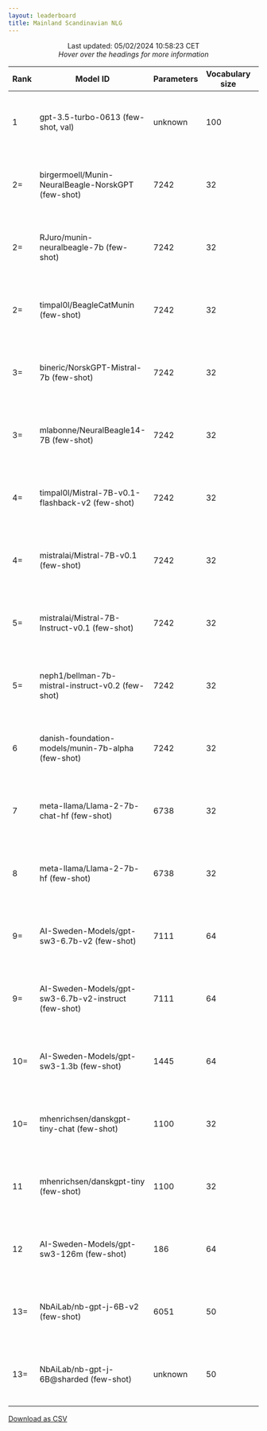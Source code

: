 ```yaml
---
layout: leaderboard
title: Mainland Scandinavian NLG
---
```


<center>Last updated: 05/02/2024 10:58:23 CET</center>
<center><i>Hover over the headings for more information</i></center>

<div class="table-wrapper centered">
<table id="mainland-scandinavian-nlg" class="sortable fixed centered small-font">
 <thead>
  <tr>
   <th><span data-toggle="tooltip" data-placement="bottom" data-container="body" title="ScandEval statistically significant model rank">Rank</span></th>
   <th><span data-toggle="tooltip" data-placement="bottom" data-container="body" title="Hugging Face Hub Model ID">Model ID</span></th>
   <th><span data-toggle="tooltip" data-placement="bottom" data-container="body" title="Number of parameters in the model, in millions">Parameters</span></th>
   <th><span data-toggle="tooltip" data-placement="bottom" data-container="body" title="Number of unique tokens that the model has been trained on, in thousands">Vocabulary size</span></th>
   <th><span data-toggle="tooltip" data-placement="bottom" data-container="body" title="The maximum amount of tokens the model can process">Context</span></th>
   <th><span data-toggle="tooltip" data-placement="bottom" data-container="body" title="Number of tokens processed per second / Number of tokens processed in small documents per second">Speed</span></th>

   <th id="score-col"><span data-toggle="tooltip" data-placement="bottom" data-container="body" title="ScandEval score">Score</span></th>
    
   <th><span data-toggle="tooltip" data-placement="bottom" data-container="body" title="Total Danish score">DA</span></th>
   <th><span data-toggle="tooltip" data-placement="bottom" data-container="body" title="Total Norwegian score">NO</span></th>
   <th><span data-toggle="tooltip" data-placement="bottom" data-container="body" title="Total Swedish score">SV</span></th>

   <th><span data-toggle="tooltip" data-placement="bottom" data-container="body" title="Danish named entity recognition - Micro-average F1-score without MISC tags / Micro-average F1-score with MISC tags">DANSK</span></th>
   <th><span data-toggle="tooltip" data-placement="bottom" data-container="body" title="Danish sentiment classification - Matthews Correlation Coefficient / Macro-average F1-score">Angry Tweets</span></th>
   <th><span data-toggle="tooltip" data-placement="bottom" data-container="body" title="Danish linguistic acceptability - Matthews Correlation Coefficient / Macro-average F1-score">ScaLA-da</span></th>
   <th><span data-toggle="tooltip" data-placement="bottom" data-container="body" title="Danish question answering - Exact Match / F1-score">ScandiQA-da</span></th>
   <th><span data-toggle="tooltip" data-placement="bottom" data-container="body" title="Danish summarization - BERTScore / ROUGE-L">Nordjylland-News</span></th>
   <th><span data-toggle="tooltip" data-placement="bottom" data-container="body" title="Danish knowledge - Matthews Correlation Coefficient / Accuracy">MMLU-da</span></th>
   <th><span data-toggle="tooltip" data-placement="bottom" data-container="body" title="Danish knowledge - Matthews Correlation Coefficient / Accuracy">ARC-da</span></th>
   <th><span data-toggle="tooltip" data-placement="bottom" data-container="body" title="Danish common sense reasoning - Matthews Correlation Coefficient / Accuracy">HellaSwag-da</span></th>
   <th><span data-toggle="tooltip" data-placement="bottom" data-container="body" title="Norwegian named entity recognition - Micro-average F1-score without MISC tags / Micro-average F1-score with MISC tags">NorNE-nb</span></th>
   <th><span data-toggle="tooltip" data-placement="bottom" data-container="body" title="Norwegian named entity recognition - Micro-average F1-score without MISC tags / Micro-average F1-score with MISC tags">NorNE-nn</span></th>
   <th><span data-toggle="tooltip" data-placement="bottom" data-container="body" title="Norwegian sentiment classification - Matthews Correlation Coefficient / Macro-average F1-score">NoReC</span></th>
   <th><span data-toggle="tooltip" data-placement="bottom" data-container="body" title="Norwegian summarization - BERTScore / ROUGE-L">No Sammendrag</span></th>
   <th><span data-toggle="tooltip" data-placement="bottom" data-container="body" title="Norwegian linguistic acceptability - Matthews Correlation Coefficient / Macro-average F1-score">ScaLA-nb</span></th>
   <th><span data-toggle="tooltip" data-placement="bottom" data-container="body" title="Norwegian linguistic acceptability - Matthews Correlation Coefficient / Macro-average F1-score">ScaLA-nn</span></th>
   <th><span data-toggle="tooltip" data-placement="bottom" data-container="body" title="Norwegian question answering - Exact Match / F1-score">NorQuAD</span></th>
   <th><span data-toggle="tooltip" data-placement="bottom" data-container="body" title="Norwegian knowledge - Matthews Correlation Coefficient / Accuracy">MMLU-no</span></th>
   <th><span data-toggle="tooltip" data-placement="bottom" data-container="body" title="Norwegian knowledge - Matthews Correlation Coefficient / Accuracy">ARC-no</span></th>
   <th><span data-toggle="tooltip" data-placement="bottom" data-container="body" title="Norwegian common sense reasoning - Matthews Correlation Coefficient / Accuracy">HellaSwag-no</span></th>
   <th><span data-toggle="tooltip" data-placement="bottom" data-container="body" title="Swedish named entity recognition - Micro-average F1-score without MISC tags / Micro-average F1-score with MISC tags">SUC3</span></th>
   <th><span data-toggle="tooltip" data-placement="bottom" data-container="body" title="Swedish sentiment classification - Matthews Correlation Coefficient / Macro-average F1-score">SweReC</span></th>
   <th><span data-toggle="tooltip" data-placement="bottom" data-container="body" title="Swedish linguistic acceptability - Matthews Correlation Coefficient / Macro-average F1-score">ScaLA-sv</span></th>
   <th><span data-toggle="tooltip" data-placement="bottom" data-container="body" title="Swedish question answering - Exact Match / F1-score">ScandiQA-sv</span></th>
   <th><span data-toggle="tooltip" data-placement="bottom" data-container="body" title="Swedish summarization - BERTScore / ROUGE-L">SweDN</span></th>
   <th><span data-toggle="tooltip" data-placement="bottom" data-container="body" title="Swedish knowledge - Matthews Correlation Coefficient / Accuracy">MMLU-sv</span></th>
   <th><span data-toggle="tooltip" data-placement="bottom" data-container="body" title="Swedish knowledge - Matthews Correlation Coefficient / Accuracy">ARC-sv</span></th>
   <th><span data-toggle="tooltip" data-placement="bottom" data-container="body" title="Swedish common sense reasoning - Matthews Correlation Coefficient / Accuracy">HellaSwag-sv</span></th>
  </tr>
 </thead>
 <tbody>
  <tr>
   <td class="rank">1</td> <!-- Rank -->
   <td>gpt-3.5-turbo-0613 (few-shot, val)</td> <!-- Model ID -->
   <td class="num_model_parameters">unknown</td> <!-- Number of trainable parameters -->
   <td class="vocabulary_size">100</td> <!-- Size of the model's vocabulary -->
   <td class="max_sequence_length">4095</td> <!-- Maximum sequence length of the model-->
   <td class="speed">1,344 ± 455 / 4,023 ± 590</td> <!-- Model inference speed -->
   <td class="score">58.52 ± 2.42</td> <!-- ScandEval score -->
   <td class="da-score">56.72 ± 2.44</td> <!-- Danish score -->
   <td class="no-score">57.31 ± 2.37</td> <!-- Norwegian score -->
   <td class="sv-score">61.54 ± 2.46</td> <!-- Swedish score -->
   <td class="da ner">59.61 ± 2.65 / 47.73 ± 2.14</td> <!-- DANSK -->
   <td class="da sent">50.54 ± 3.00 / 66.79 ± 1.87</td> <!-- Angry Tweets -->
   <td class="da la">57.57 ± 3.30 / 77.07 ± 1.91</td> <!-- ScaLA-da -->
   <td class="da qa">51.09 ± 1.97 / 59.01 ± 1.20</td> <!-- ScandiQA-da -->
   <td class="da summ">66.38 ± 0.29 / 18.43 ± 0.41</td> <!-- Nordjylland-News -->
   <td class="da know">39.74 ± 2.47 / 54.53 ± 1.94</td> <!-- MMLU-da -->
   <td class="da know">65.24 ± 2.71 / 73.59 ± 2.09</td> <!-- ARC-da -->
   <td class="da reason">59.36 ± 3.26 / 69.18 ± 2.51</td> <!-- HellaSwag-da -->
   <td class="no ner">77.70 ± 2.64 / 68.71 ± 2.97</td> <!-- NorNE-nb -->
   <td class="no ner">73.92 ± 2.53 / 67.96 ± 2.67</td> <!-- NorNE-nn -->
   <td class="no sent">58.88 ± 3.23 / 71.00 ± 2.87</td> <!-- NoReC -->
   <td class="no summ">64.35 ± 0.24 / 15.05 ± 0.51</td> <!-- No Sammendrag -->
   <td class="no la">54.29 ± 4.27 / 73.02 ± 3.26</td> <!-- ScaLA-nb -->
   <td class="no la">32.82 ± 3.43 / 56.05 ± 4.14</td> <!-- ScaLA-nn -->
   <td class="no qa">46.44 ± 1.55 / 72.64 ± 1.26</td> <!-- NorQuAD -->
   <td class="no know">40.26 ± 5.24 / 54.88 ± 3.85</td> <!-- MMLU-no -->
   <td class="no know">65.97 ± 1.75 / 74.38 ± 1.32</td> <!-- ARC-no -->
   <td class="no reason">59.02 ± 1.63 / 68.63 ± 1.34</td> <!-- HellaSwag-no -->
   <td class="sv ner">73.04 ± 2.74 / 61.64 ± 3.63</td> <!-- SUC3 -->
   <td class="sv sent">72.77 ± 2.64 / 72.56 ± 2.45</td> <!-- SweReC -->
   <td class="sv la">58.06 ± 3.84 / 76.06 ± 2.51</td> <!-- ScaLA-sv -->
   <td class="sv qa">57.59 ± 2.08 / 65.53 ± 1.76</td> <!-- ScandiQA-sv -->
   <td class="sv summ">66.66 ± 0.17 / 19.69 ± 0.29</td> <!-- SweDN -->
   <td class="sv know">40.73 ± 3.36 / 55.16 ± 2.75</td> <!-- MMLU-sv -->
   <td class="sv know">63.58 ± 3.48 / 72.58 ± 2.64</td> <!-- ARC-sv -->
   <td class="sv reason">50.51 ± 2.33 / 62.07 ± 1.95</td> <!-- HellaSwag-sv -->
  </tr>
  <tr>
   <td class="rank">2=</td> <!-- Rank -->
   <td>birgermoell/Munin-NeuralBeagle-NorskGPT (few-shot)</td> <!-- Model ID -->
   <td class="num_model_parameters">7242</td> <!-- Number of trainable parameters -->
   <td class="vocabulary_size">32</td> <!-- Size of the model's vocabulary -->
   <td class="max_sequence_length">32768</td> <!-- Maximum sequence length of the model-->
   <td class="speed">2,367 ± 442 / 734 ± 229</td> <!-- Model inference speed -->
   <td class="score">48.62 ± 1.50</td> <!-- ScandEval score -->
   <td class="da-score">45.88 ± 1.33</td> <!-- Danish score -->
   <td class="no-score">49.02 ± 1.92</td> <!-- Norwegian score -->
   <td class="sv-score">50.96 ± 1.26</td> <!-- Swedish score -->
   <td class="da ner">52.36 ± 1.61 / 35.49 ± 1.72</td> <!-- DANSK -->
   <td class="da sent">40.15 ± 1.06 / 44.53 ± 1.14</td> <!-- Angry Tweets -->
   <td class="da la">5.18 ± 2.38 / 35.00 ± 1.16</td> <!-- ScaLA-da -->
   <td class="da qa">58.04 ± 0.73 / 64.67 ± 0.48</td> <!-- ScandiQA-da -->
   <td class="da summ">68.30 ± 0.24 / 24.57 ± 0.49</td> <!-- Nordjylland-News -->
   <td class="da know">37.63 ± 0.90 / 53.17 ± 0.67</td> <!-- MMLU-da -->
   <td class="da know">61.72 ± 2.24 / 71.33 ± 1.70</td> <!-- ARC-da -->
   <td class="da reason">47.48 ± 1.73 / 60.48 ± 1.34</td> <!-- HellaSwag-da -->
   <td class="no ner">65.80 ± 1.97 / 52.81 ± 3.24</td> <!-- NorNE-nb -->
   <td class="no ner">63.92 ± 0.90 / 50.28 ± 3.66</td> <!-- NorNE-nn -->
   <td class="no sent">57.24 ± 2.03 / 71.11 ± 1.58</td> <!-- NoReC -->
   <td class="no summ">66.41 ± 0.26 / 20.49 ± 0.39</td> <!-- No Sammendrag -->
   <td class="no la">15.72 ± 2.41 / 43.12 ± 1.77</td> <!-- ScaLA-nb -->
   <td class="no la">10.40 ± 1.95 / 44.84 ± 3.03</td> <!-- ScaLA-nn -->
   <td class="no qa">47.29 ± 3.75 / 73.82 ± 3.54</td> <!-- NorQuAD -->
   <td class="no know">34.07 ± 0.87 / 50.51 ± 0.68</td> <!-- MMLU-no -->
   <td class="no know">58.48 ± 1.84 / 68.93 ± 1.38</td> <!-- ARC-no -->
   <td class="no reason">47.97 ± 2.45 / 60.92 ± 1.87</td> <!-- HellaSwag-no -->
   <td class="sv ner">59.84 ± 2.43 / 43.38 ± 4.12</td> <!-- SUC3 -->
   <td class="sv sent">76.20 ± 0.99 / 64.16 ± 1.55</td> <!-- SweReC -->
   <td class="sv la">2.49 ± 1.31 / 33.74 ± 0.35</td> <!-- ScaLA-sv -->
   <td class="sv qa">58.50 ± 1.13 / 65.60 ± 0.83</td> <!-- ScandiQA-sv -->
   <td class="sv summ">65.90 ± 0.14 / 19.46 ± 0.22</td> <!-- SweDN -->
   <td class="sv know">36.39 ± 1.41 / 52.26 ± 1.05</td> <!-- MMLU-sv -->
   <td class="sv know">60.92 ± 1.02 / 70.67 ± 0.72</td> <!-- ARC-sv -->
   <td class="sv reason">45.13 ± 1.60 / 58.75 ± 1.28</td> <!-- HellaSwag-sv -->
  </tr>
  <tr>
   <td class="rank">2=</td> <!-- Rank -->
   <td>RJuro/munin-neuralbeagle-7b (few-shot)</td> <!-- Model ID -->
   <td class="num_model_parameters">7242</td> <!-- Number of trainable parameters -->
   <td class="vocabulary_size">32</td> <!-- Size of the model's vocabulary -->
   <td class="max_sequence_length">32768</td> <!-- Maximum sequence length of the model-->
   <td class="speed">2,499 ± 461 / 783 ± 246</td> <!-- Model inference speed -->
   <td class="score">48.54 ± 1.91</td> <!-- ScandEval score -->
   <td class="da-score">49.02 ± 1.72</td> <!-- Danish score -->
   <td class="no-score">44.99 ± 1.96</td> <!-- Norwegian score -->
   <td class="sv-score">51.62 ± 2.05</td> <!-- Swedish score -->
   <td class="da ner">49.85 ± 1.80 / 35.27 ± 2.14</td> <!-- DANSK -->
   <td class="da sent">50.81 ± 1.92 / 65.66 ± 1.89</td> <!-- Angry Tweets -->
   <td class="da la">24.76 ± 2.82 / 52.04 ± 3.56</td> <!-- ScaLA-da -->
   <td class="da qa">51.43 ± 1.67 / 58.69 ± 1.67</td> <!-- ScandiQA-da -->
   <td class="da summ">68.63 ± 0.28 / 25.10 ± 0.48</td> <!-- Nordjylland-News -->
   <td class="da know">38.87 ± 0.74 / 54.05 ± 0.55</td> <!-- MMLU-da -->
   <td class="da know">64.25 ± 1.30 / 73.24 ± 0.99</td> <!-- ARC-da -->
   <td class="da reason">46.12 ± 2.51 / 59.25 ± 2.06</td> <!-- HellaSwag-da -->
   <td class="no ner">61.90 ± 1.87 / 52.45 ± 3.21</td> <!-- NorNE-nb -->
   <td class="no ner">62.27 ± 1.13 / 51.67 ± 2.50</td> <!-- NorNE-nn -->
   <td class="no sent">54.72 ± 2.28 / 69.86 ± 1.96</td> <!-- NoReC -->
   <td class="no summ">66.24 ± 0.27 / 19.80 ± 0.35</td> <!-- No Sammendrag -->
   <td class="no la">18.90 ± 3.47 / 46.97 ± 4.19</td> <!-- ScaLA-nb -->
   <td class="no la">8.64 ± 2.17 / 43.63 ± 3.75</td> <!-- ScaLA-nn -->
   <td class="no qa">34.91 ± 1.81 / 62.20 ± 2.27</td> <!-- NorQuAD -->
   <td class="no know">32.71 ± 1.14 / 49.33 ± 0.85</td> <!-- MMLU-no -->
   <td class="no know">56.27 ± 1.53 / 67.29 ± 1.16</td> <!-- ARC-no -->
   <td class="no reason">38.69 ± 3.70 / 53.67 ± 3.00</td> <!-- HellaSwag-no -->
   <td class="sv ner">58.18 ± 1.84 / 44.22 ± 4.04</td> <!-- SUC3 -->
   <td class="sv sent">79.42 ± 0.95 / 79.12 ± 1.07</td> <!-- SweReC -->
   <td class="sv la">19.92 ± 4.12 / 47.58 ± 4.18</td> <!-- ScaLA-sv -->
   <td class="sv qa">50.72 ± 3.41 / 58.38 ± 3.43</td> <!-- ScandiQA-sv -->
   <td class="sv summ">64.98 ± 0.19 / 16.85 ± 0.39</td> <!-- SweDN -->
   <td class="sv know">36.57 ± 1.45 / 52.20 ± 1.11</td> <!-- MMLU-sv -->
   <td class="sv know">60.67 ± 1.15 / 70.56 ± 0.84</td> <!-- ARC-sv -->
   <td class="sv reason">39.48 ± 2.52 / 54.20 ± 2.14</td> <!-- HellaSwag-sv -->
  </tr>
  <tr>
   <td class="rank">2=</td> <!-- Rank -->
   <td>timpal0l/BeagleCatMunin (few-shot)</td> <!-- Model ID -->
   <td class="num_model_parameters">7242</td> <!-- Number of trainable parameters -->
   <td class="vocabulary_size">32</td> <!-- Size of the model's vocabulary -->
   <td class="max_sequence_length">32768</td> <!-- Maximum sequence length of the model-->
   <td class="speed">5,450 ± 1,274 / 1,138 ± 360</td> <!-- Model inference speed -->
   <td class="score">47.92 ± 1.85</td> <!-- ScandEval score -->
   <td class="da-score">47.40 ± 1.84</td> <!-- Danish score -->
   <td class="no-score">43.72 ± 2.13</td> <!-- Norwegian score -->
   <td class="sv-score">52.65 ± 1.57</td> <!-- Swedish score -->
   <td class="da ner">48.35 ± 2.25 / 34.01 ± 2.00</td> <!-- DANSK -->
   <td class="da sent">51.39 ± 1.20 / 67.12 ± 1.13</td> <!-- Angry Tweets -->
   <td class="da la">24.33 ± 4.10 / 49.78 ± 3.94</td> <!-- ScaLA-da -->
   <td class="da qa">58.47 ± 0.79 / 64.49 ± 0.56</td> <!-- ScandiQA-da -->
   <td class="da summ">67.84 ± 0.58 / 23.90 ± 0.69</td> <!-- Nordjylland-News -->
   <td class="da know">37.69 ± 0.80 / 53.04 ± 0.61</td> <!-- MMLU-da -->
   <td class="da know">60.67 ± 1.91 / 70.55 ± 1.45</td> <!-- ARC-da -->
   <td class="da reason">32.22 ± 2.60 / 48.42 ± 2.17</td> <!-- HellaSwag-da -->
   <td class="no ner">57.72 ± 1.71 / 48.96 ± 2.88</td> <!-- NorNE-nb -->
   <td class="no ner">58.02 ± 1.77 / 47.49 ± 3.01</td> <!-- NorNE-nn -->
   <td class="no sent">54.24 ± 2.07 / 68.77 ± 1.77</td> <!-- NoReC -->
   <td class="no summ">65.74 ± 0.42 / 19.27 ± 0.56</td> <!-- No Sammendrag -->
   <td class="no la">13.02 ± 2.31 / 38.70 ± 1.43</td> <!-- ScaLA-nb -->
   <td class="no la">6.65 ± 2.00 / 38.43 ± 2.05</td> <!-- ScaLA-nn -->
   <td class="no qa">44.40 ± 3.16 / 71.75 ± 3.08</td> <!-- NorQuAD -->
   <td class="no know">31.80 ± 1.06 / 48.47 ± 0.83</td> <!-- MMLU-no -->
   <td class="no know">53.64 ± 1.47 / 65.30 ± 1.11</td> <!-- ARC-no -->
   <td class="no reason">31.22 ± 4.09 / 47.90 ± 3.24</td> <!-- HellaSwag-no -->
   <td class="sv ner">50.72 ± 2.14 / 37.15 ± 3.81</td> <!-- SUC3 -->
   <td class="sv sent">80.72 ± 0.73 / 80.40 ± 0.82</td> <!-- SweReC -->
   <td class="sv la">25.63 ± 2.86 / 48.40 ± 2.95</td> <!-- ScaLA-sv -->
   <td class="sv qa">58.16 ± 0.81 / 64.55 ± 0.70</td> <!-- ScandiQA-sv -->
   <td class="sv summ">65.62 ± 0.30 / 19.68 ± 0.41</td> <!-- SweDN -->
   <td class="sv know">36.79 ± 1.20 / 52.23 ± 0.90</td> <!-- MMLU-sv -->
   <td class="sv know">61.81 ± 1.01 / 71.37 ± 0.75</td> <!-- ARC-sv -->
   <td class="sv reason">38.39 ± 3.03 / 53.33 ± 2.53</td> <!-- HellaSwag-sv -->
  </tr>
  <tr>
   <td class="rank">3=</td> <!-- Rank -->
   <td>bineric/NorskGPT-Mistral-7b (few-shot)</td> <!-- Model ID -->
   <td class="num_model_parameters">7242</td> <!-- Number of trainable parameters -->
   <td class="vocabulary_size">32</td> <!-- Size of the model's vocabulary -->
   <td class="max_sequence_length">32768</td> <!-- Maximum sequence length of the model-->
   <td class="speed">2,443 ± 451 / 761 ± 237</td> <!-- Model inference speed -->
   <td class="score">47.28 ± 1.20</td> <!-- ScandEval score -->
   <td class="da-score">43.66 ± 0.83</td> <!-- Danish score -->
   <td class="no-score">48.48 ± 1.75</td> <!-- Norwegian score -->
   <td class="sv-score">49.71 ± 1.01</td> <!-- Swedish score -->
   <td class="da ner">50.76 ± 1.60 / 32.89 ± 2.11</td> <!-- DANSK -->
   <td class="da sent">40.41 ± 0.79 / 44.17 ± 0.56</td> <!-- Angry Tweets -->
   <td class="da la">0.00 ± 0.00 / 33.41 ± 0.23</td> <!-- ScaLA-da -->
   <td class="da qa">57.24 ± 0.74 / 63.79 ± 0.47</td> <!-- ScandiQA-da -->
   <td class="da summ">67.61 ± 0.21 / 22.14 ± 0.48</td> <!-- Nordjylland-News -->
   <td class="da know">34.79 ± 0.90 / 50.86 ± 0.65</td> <!-- MMLU-da -->
   <td class="da know">57.52 ± 1.90 / 68.09 ± 1.47</td> <!-- ARC-da -->
   <td class="da reason">43.42 ± 1.05 / 57.50 ± 0.80</td> <!-- HellaSwag-da -->
   <td class="no ner">63.28 ± 1.99 / 47.72 ± 3.74</td> <!-- NorNE-nb -->
   <td class="no ner">61.25 ± 1.05 / 45.04 ± 2.92</td> <!-- NorNE-nn -->
   <td class="no sent">56.90 ± 1.49 / 70.81 ± 1.30</td> <!-- NoReC -->
   <td class="no summ">66.20 ± 0.24 / 20.14 ± 0.31</td> <!-- No Sammendrag -->
   <td class="no la">13.86 ± 1.95 / 44.84 ± 2.31</td> <!-- ScaLA-nb -->
   <td class="no la">10.17 ± 1.89 / 46.48 ± 2.46</td> <!-- ScaLA-nn -->
   <td class="no qa">49.06 ± 4.30 / 74.35 ± 3.96</td> <!-- NorQuAD -->
   <td class="no know">32.37 ± 1.15 / 49.00 ± 0.91</td> <!-- MMLU-no -->
   <td class="no know">58.24 ± 1.22 / 68.62 ± 0.90</td> <!-- ARC-no -->
   <td class="no reason">47.62 ± 1.62 / 60.59 ± 1.18</td> <!-- HellaSwag-no -->
   <td class="sv ner">58.40 ± 2.62 / 40.55 ± 3.65</td> <!-- SUC3 -->
   <td class="sv sent">74.30 ± 1.26 / 60.35 ± 0.41</td> <!-- SweReC -->
   <td class="sv la">0.00 ± 0.00 / 33.37 ± 0.27</td> <!-- ScaLA-sv -->
   <td class="sv qa">59.13 ± 1.18 / 65.74 ± 0.69</td> <!-- ScandiQA-sv -->
   <td class="sv summ">65.33 ± 0.16 / 18.83 ± 0.21</td> <!-- SweDN -->
   <td class="sv know">35.01 ± 0.99 / 51.07 ± 0.70</td> <!-- MMLU-sv -->
   <td class="sv know">59.22 ± 1.30 / 69.23 ± 0.93</td> <!-- ARC-sv -->
   <td class="sv reason">43.72 ± 0.69 / 57.66 ± 0.50</td> <!-- HellaSwag-sv -->
  </tr>
  <tr>
   <td class="rank">3=</td> <!-- Rank -->
   <td>mlabonne/NeuralBeagle14-7B (few-shot)</td> <!-- Model ID -->
   <td class="num_model_parameters">7242</td> <!-- Number of trainable parameters -->
   <td class="vocabulary_size">32</td> <!-- Size of the model's vocabulary -->
   <td class="max_sequence_length">32768</td> <!-- Maximum sequence length of the model-->
   <td class="speed">3,065 ± 472 / 1,055 ± 321</td> <!-- Model inference speed -->
   <td class="score">46.79 ± 1.72</td> <!-- ScandEval score -->
   <td class="da-score">46.72 ± 1.47</td> <!-- Danish score -->
   <td class="no-score">43.07 ± 1.81</td> <!-- Norwegian score -->
   <td class="sv-score">50.57 ± 1.89</td> <!-- Swedish score -->
   <td class="da ner">51.47 ± 1.90 / 34.70 ± 2.73</td> <!-- DANSK -->
   <td class="da sent">50.02 ± 1.28 / 66.53 ± 1.04</td> <!-- Angry Tweets -->
   <td class="da la">21.10 ± 2.04 / 56.07 ± 2.28</td> <!-- ScaLA-da -->
   <td class="da qa">47.41 ± 1.64 / 57.80 ± 0.82</td> <!-- ScandiQA-da -->
   <td class="da summ">68.14 ± 0.35 / 23.67 ± 0.51</td> <!-- Nordjylland-News -->
   <td class="da know">34.74 ± 0.85 / 50.80 ± 0.62</td> <!-- MMLU-da -->
   <td class="da know">58.06 ± 1.16 / 68.60 ± 0.89</td> <!-- ARC-da -->
   <td class="da reason">42.49 ± 2.07 / 56.26 ± 1.87</td> <!-- HellaSwag-da -->
   <td class="no ner">62.31 ± 2.15 / 54.43 ± 2.27</td> <!-- NorNE-nb -->
   <td class="no ner">62.81 ± 1.13 / 53.57 ± 2.55</td> <!-- NorNE-nn -->
   <td class="no sent">53.12 ± 2.72 / 67.77 ± 2.14</td> <!-- NoReC -->
   <td class="no summ">66.01 ± 0.20 / 19.31 ± 0.35</td> <!-- No Sammendrag -->
   <td class="no la">14.66 ± 2.60 / 48.02 ± 3.36</td> <!-- ScaLA-nb -->
   <td class="no la">10.88 ± 1.17 / 48.34 ± 2.45</td> <!-- ScaLA-nn -->
   <td class="no qa">30.20 ± 1.60 / 62.49 ± 1.70</td> <!-- NorQuAD -->
   <td class="no know">27.92 ± 1.29 / 45.57 ± 0.98</td> <!-- MMLU-no -->
   <td class="no know">50.88 ± 1.46 / 63.21 ± 1.10</td> <!-- ARC-no -->
   <td class="no reason">37.46 ± 3.26 / 52.09 ± 3.13</td> <!-- HellaSwag-no -->
   <td class="sv ner">58.85 ± 1.71 / 44.79 ± 4.55</td> <!-- SUC3 -->
   <td class="sv sent">76.52 ± 0.71 / 77.39 ± 0.70</td> <!-- SweReC -->
   <td class="sv la">18.63 ± 3.14 / 49.89 ± 3.46</td> <!-- ScaLA-sv -->
   <td class="sv qa">47.63 ± 2.16 / 58.70 ± 0.80</td> <!-- ScandiQA-sv -->
   <td class="sv summ">66.26 ± 0.20 / 20.15 ± 0.37</td> <!-- SweDN -->
   <td class="sv know">33.36 ± 0.95 / 49.78 ± 0.80</td> <!-- MMLU-sv -->
   <td class="sv know">57.37 ± 1.67 / 68.02 ± 1.26</td> <!-- ARC-sv -->
   <td class="sv reason">40.75 ± 4.01 / 54.93 ± 3.44</td> <!-- HellaSwag-sv -->
  </tr>
  <tr>
   <td class="rank">4=</td> <!-- Rank -->
   <td>timpal0l/Mistral-7B-v0.1-flashback-v2 (few-shot)</td> <!-- Model ID -->
   <td class="num_model_parameters">7242</td> <!-- Number of trainable parameters -->
   <td class="vocabulary_size">32</td> <!-- Size of the model's vocabulary -->
   <td class="max_sequence_length">32768</td> <!-- Maximum sequence length of the model-->
   <td class="speed">2,505 ± 465 / 774 ± 242</td> <!-- Model inference speed -->
   <td class="score">42.00 ± 1.91</td> <!-- ScandEval score -->
   <td class="da-score">39.68 ± 1.89</td> <!-- Danish score -->
   <td class="no-score">36.79 ± 2.02</td> <!-- Norwegian score -->
   <td class="sv-score">49.52 ± 1.82</td> <!-- Swedish score -->
   <td class="da ner">41.66 ± 3.23 / 28.72 ± 2.20</td> <!-- DANSK -->
   <td class="da sent">47.52 ± 2.03 / 62.67 ± 2.20</td> <!-- Angry Tweets -->
   <td class="da la">17.36 ± 2.43 / 53.55 ± 3.81</td> <!-- ScaLA-da -->
   <td class="da qa">51.28 ± 1.14 / 56.19 ± 0.93</td> <!-- ScandiQA-da -->
   <td class="da summ">66.48 ± 0.60 / 21.83 ± 0.82</td> <!-- Nordjylland-News -->
   <td class="da know">31.12 ± 1.25 / 48.06 ± 0.93</td> <!-- MMLU-da -->
   <td class="da know">47.36 ± 1.56 / 60.46 ± 1.25</td> <!-- ARC-da -->
   <td class="da reason">14.21 ± 2.42 / 34.62 ± 2.04</td> <!-- HellaSwag-da -->
   <td class="no ner">48.28 ± 2.45 / 37.94 ± 2.62</td> <!-- NorNE-nb -->
   <td class="no ner">50.51 ± 2.81 / 38.77 ± 3.26</td> <!-- NorNE-nn -->
   <td class="no sent">49.76 ± 2.62 / 64.69 ± 2.26</td> <!-- NoReC -->
   <td class="no summ">64.48 ± 0.81 / 17.66 ± 1.07</td> <!-- No Sammendrag -->
   <td class="no la">14.54 ± 2.23 / 47.43 ± 4.29</td> <!-- ScaLA-nb -->
   <td class="no la">9.16 ± 1.52 / 48.30 ± 3.84</td> <!-- ScaLA-nn -->
   <td class="no qa">32.04 ± 1.57 / 53.75 ± 1.86</td> <!-- NorQuAD -->
   <td class="no know">25.52 ± 1.42 / 43.62 ± 1.11</td> <!-- MMLU-no -->
   <td class="no know">44.40 ± 1.24 / 58.26 ± 0.97</td> <!-- ARC-no -->
   <td class="no reason">15.04 ± 3.34 / 35.35 ± 2.33</td> <!-- HellaSwag-no -->
   <td class="sv ner">44.16 ± 2.57 / 29.58 ± 4.04</td> <!-- SUC3 -->
   <td class="sv sent">80.29 ± 1.06 / 80.37 ± 0.72</td> <!-- SweReC -->
   <td class="sv la">34.80 ± 2.22 / 65.44 ± 2.16</td> <!-- ScaLA-sv -->
   <td class="sv qa">51.82 ± 3.03 / 57.01 ± 2.99</td> <!-- ScandiQA-sv -->
   <td class="sv summ">64.96 ± 0.31 / 19.25 ± 0.59</td> <!-- SweDN -->
   <td class="sv know">33.42 ± 0.70 / 49.88 ± 0.57</td> <!-- MMLU-sv -->
   <td class="sv know">57.37 ± 1.67 / 68.02 ± 1.25</td> <!-- ARC-sv -->
   <td class="sv reason">25.20 ± 2.35 / 43.09 ± 2.17</td> <!-- HellaSwag-sv -->
  </tr>
  <tr>
   <td class="rank">4=</td> <!-- Rank -->
   <td>mistralai/Mistral-7B-v0.1 (few-shot)</td> <!-- Model ID -->
   <td class="num_model_parameters">7242</td> <!-- Number of trainable parameters -->
   <td class="vocabulary_size">32</td> <!-- Size of the model's vocabulary -->
   <td class="max_sequence_length">32768</td> <!-- Maximum sequence length of the model-->
   <td class="speed">2,657 ± 524 / 880 ± 278</td> <!-- Model inference speed -->
   <td class="score">40.30 ± 2.15</td> <!-- ScandEval score -->
   <td class="da-score">39.60 ± 1.94</td> <!-- Danish score -->
   <td class="no-score">35.98 ± 2.54</td> <!-- Norwegian score -->
   <td class="sv-score">45.31 ± 1.96</td> <!-- Swedish score -->
   <td class="da ner">45.42 ± 2.88 / 32.66 ± 2.49</td> <!-- DANSK -->
   <td class="da sent">43.16 ± 1.69 / 54.53 ± 2.83</td> <!-- Angry Tweets -->
   <td class="da la">8.79 ± 3.23 / 38.38 ± 4.22</td> <!-- ScaLA-da -->
   <td class="da qa">48.51 ± 2.11 / 53.66 ± 2.06</td> <!-- ScandiQA-da -->
   <td class="da summ">67.52 ± 0.29 / 23.53 ± 0.51</td> <!-- Nordjylland-News -->
   <td class="da know">34.76 ± 1.14 / 50.97 ± 0.84</td> <!-- MMLU-da -->
   <td class="da know">55.75 ± 1.61 / 66.87 ± 1.23</td> <!-- ARC-da -->
   <td class="da reason">18.53 ± 2.03 / 37.79 ± 1.68</td> <!-- HellaSwag-da -->
   <td class="no ner">52.00 ± 1.91 / 43.55 ± 2.21</td> <!-- NorNE-nb -->
   <td class="no ner">55.12 ± 3.14 / 45.34 ± 4.15</td> <!-- NorNE-nn -->
   <td class="no sent">47.25 ± 4.11 / 64.53 ± 3.71</td> <!-- NoReC -->
   <td class="no summ">65.05 ± 0.62 / 18.64 ± 0.80</td> <!-- No Sammendrag -->
   <td class="no la">8.66 ± 4.12 / 38.87 ± 3.40</td> <!-- ScaLA-nb -->
   <td class="no la">6.80 ± 1.59 / 39.72 ± 2.50</td> <!-- ScaLA-nn -->
   <td class="no qa">29.44 ± 2.86 / 50.68 ± 3.91</td> <!-- NorQuAD -->
   <td class="no know">27.78 ± 1.08 / 45.76 ± 0.79</td> <!-- MMLU-no -->
   <td class="no know">48.07 ± 1.30 / 61.18 ± 0.99</td> <!-- ARC-no -->
   <td class="no reason">10.88 ± 3.63 / 32.43 ± 2.67</td> <!-- HellaSwag-no -->
   <td class="sv ner">53.34 ± 2.55 / 40.48 ± 3.66</td> <!-- SUC3 -->
   <td class="sv sent">80.00 ± 0.70 / 79.80 ± 0.66</td> <!-- SweReC -->
   <td class="sv la">4.61 ± 2.18 / 34.51 ± 0.86</td> <!-- ScaLA-sv -->
   <td class="sv qa">48.43 ± 4.69 / 54.33 ± 4.56</td> <!-- ScandiQA-sv -->
   <td class="sv summ">64.82 ± 0.29 / 19.41 ± 0.40</td> <!-- SweDN -->
   <td class="sv know">35.52 ± 1.01 / 51.52 ± 0.73</td> <!-- MMLU-sv -->
   <td class="sv know">57.11 ± 1.04 / 67.79 ± 0.75</td> <!-- ARC-sv -->
   <td class="sv reason">19.67 ± 2.31 / 38.98 ± 1.98</td> <!-- HellaSwag-sv -->
  </tr>
  <tr>
   <td class="rank">5=</td> <!-- Rank -->
   <td>mistralai/Mistral-7B-Instruct-v0.1 (few-shot)</td> <!-- Model ID -->
   <td class="num_model_parameters">7242</td> <!-- Number of trainable parameters -->
   <td class="vocabulary_size">32</td> <!-- Size of the model's vocabulary -->
   <td class="max_sequence_length">32768</td> <!-- Maximum sequence length of the model-->
   <td class="speed">5,443 ± 1,273 / 1,144 ± 364</td> <!-- Model inference speed -->
   <td class="score">38.06 ± 1.73</td> <!-- ScandEval score -->
   <td class="da-score">37.19 ± 1.87</td> <!-- Danish score -->
   <td class="no-score">35.28 ± 1.71</td> <!-- Norwegian score -->
   <td class="sv-score">41.72 ± 1.62</td> <!-- Swedish score -->
   <td class="da ner">37.93 ± 2.71 / 23.54 ± 1.99</td> <!-- DANSK -->
   <td class="da sent">44.49 ± 2.56 / 60.64 ± 3.00</td> <!-- Angry Tweets -->
   <td class="da la">14.09 ± 2.94 / 42.43 ± 3.30</td> <!-- ScaLA-da -->
   <td class="da qa">51.42 ± 2.35 / 58.76 ± 1.33</td> <!-- ScandiQA-da -->
   <td class="da summ">66.59 ± 0.34 / 21.45 ± 0.79</td> <!-- Nordjylland-News -->
   <td class="da know">24.65 ± 0.72 / 42.86 ± 0.55</td> <!-- MMLU-da -->
   <td class="da know">37.27 ± 1.32 / 52.46 ± 1.00</td> <!-- ARC-da -->
   <td class="da reason">14.85 ± 1.19 / 35.26 ± 1.24</td> <!-- HellaSwag-da -->
   <td class="no ner">50.08 ± 1.54 / 34.52 ± 1.17</td> <!-- NorNE-nb -->
   <td class="no ner">51.27 ± 1.52 / 33.37 ± 2.37</td> <!-- NorNE-nn -->
   <td class="no sent">43.65 ± 1.98 / 60.88 ± 1.36</td> <!-- NoReC -->
   <td class="no summ">63.31 ± 0.56 / 15.33 ± 0.67</td> <!-- No Sammendrag -->
   <td class="no la">14.09 ± 2.85 / 44.91 ± 3.95</td> <!-- ScaLA-nb -->
   <td class="no la">8.28 ± 1.82 / 47.22 ± 3.72</td> <!-- ScaLA-nn -->
   <td class="no qa">37.31 ± 3.13 / 63.71 ± 2.98</td> <!-- NorQuAD -->
   <td class="no know">20.44 ± 1.03 / 39.51 ± 0.72</td> <!-- MMLU-no -->
   <td class="no know">29.49 ± 1.32 / 46.31 ± 0.91</td> <!-- ARC-no -->
   <td class="no reason">15.87 ± 1.29 / 35.89 ± 1.06</td> <!-- HellaSwag-no -->
   <td class="sv ner">45.01 ± 2.11 / 27.59 ± 3.35</td> <!-- SUC3 -->
   <td class="sv sent">73.33 ± 1.98 / 76.19 ± 1.59</td> <!-- SweReC -->
   <td class="sv la">11.59 ± 3.45 / 40.89 ± 4.15</td> <!-- ScaLA-sv -->
   <td class="sv qa">52.05 ± 1.44 / 59.27 ± 1.12</td> <!-- ScandiQA-sv -->
   <td class="sv summ">63.91 ± 0.43 / 18.85 ± 0.26</td> <!-- SweDN -->
   <td class="sv know">24.03 ± 1.09 / 42.32 ± 0.70</td> <!-- MMLU-sv -->
   <td class="sv know">37.48 ± 1.32 / 52.64 ± 1.12</td> <!-- ARC-sv -->
   <td class="sv reason">15.37 ± 0.71 / 35.78 ± 0.69</td> <!-- HellaSwag-sv -->
  </tr>
  <tr>
   <td class="rank">5=</td> <!-- Rank -->
   <td>neph1/bellman-7b-mistral-instruct-v0.2 (few-shot)</td> <!-- Model ID -->
   <td class="num_model_parameters">7242</td> <!-- Number of trainable parameters -->
   <td class="vocabulary_size">32</td> <!-- Size of the model's vocabulary -->
   <td class="max_sequence_length">32768</td> <!-- Maximum sequence length of the model-->
   <td class="speed">2,518 ± 463 / 779 ± 243</td> <!-- Model inference speed -->
   <td class="score">37.71 ± 1.69</td> <!-- ScandEval score -->
   <td class="da-score">38.76 ± 1.68</td> <!-- Danish score -->
   <td class="no-score">33.57 ± 1.67</td> <!-- Norwegian score -->
   <td class="sv-score">40.80 ± 1.72</td> <!-- Swedish score -->
   <td class="da ner">46.11 ± 3.27 / 28.75 ± 2.13</td> <!-- DANSK -->
   <td class="da sent">47.58 ± 1.41 / 63.81 ± 1.28</td> <!-- Angry Tweets -->
   <td class="da la">18.41 ± 2.11 / 57.44 ± 2.11</td> <!-- ScaLA-da -->
   <td class="da qa">46.93 ± 1.12 / 55.22 ± 1.34</td> <!-- ScandiQA-da -->
   <td class="da summ">66.66 ± 0.32 / 20.59 ± 0.78</td> <!-- Nordjylland-News -->
   <td class="da know">24.43 ± 1.89 / 42.90 ± 1.34</td> <!-- MMLU-da -->
   <td class="da know">43.68 ± 1.64 / 57.64 ± 1.22</td> <!-- ARC-da -->
   <td class="da reason">11.59 ± 1.75 / 32.81 ± 1.55</td> <!-- HellaSwag-da -->
   <td class="no ner">57.01 ± 1.93 / 44.65 ± 2.87</td> <!-- NorNE-nb -->
   <td class="no ner">56.77 ± 0.98 / 41.67 ± 3.53</td> <!-- NorNE-nn -->
   <td class="no sent">38.81 ± 2.67 / 56.39 ± 3.13</td> <!-- NoReC -->
   <td class="no summ">63.93 ± 0.31 / 15.55 ± 0.57</td> <!-- No Sammendrag -->
   <td class="no la">14.16 ± 2.24 / 54.43 ± 2.61</td> <!-- ScaLA-nb -->
   <td class="no la">9.29 ± 2.65 / 50.59 ± 3.99</td> <!-- ScaLA-nn -->
   <td class="no qa">25.79 ± 1.43 / 50.84 ± 1.80</td> <!-- NorQuAD -->
   <td class="no know">17.08 ± 1.29 / 37.00 ± 1.04</td> <!-- MMLU-no -->
   <td class="no know">37.58 ± 0.93 / 53.10 ± 0.67</td> <!-- ARC-no -->
   <td class="no reason">10.52 ± 2.25 / 31.85 ± 1.79</td> <!-- HellaSwag-no -->
   <td class="sv ner">54.38 ± 2.92 / 39.66 ± 5.20</td> <!-- SUC3 -->
   <td class="sv sent">55.84 ± 2.51 / 66.96 ± 1.37</td> <!-- SweReC -->
   <td class="sv la">16.05 ± 2.15 / 54.22 ± 2.86</td> <!-- ScaLA-sv -->
   <td class="sv qa">48.44 ± 1.45 / 57.11 ± 1.41</td> <!-- ScandiQA-sv -->
   <td class="sv summ">65.03 ± 0.09 / 18.17 ± 0.13</td> <!-- SweDN -->
   <td class="sv know">22.36 ± 1.17 / 41.14 ± 0.78</td> <!-- MMLU-sv -->
   <td class="sv know">44.29 ± 1.80 / 58.11 ± 1.38</td> <!-- ARC-sv -->
   <td class="sv reason">12.52 ± 1.41 / 33.90 ± 1.11</td> <!-- HellaSwag-sv -->
  </tr>
  <tr>
   <td class="rank">6</td> <!-- Rank -->
   <td>danish-foundation-models/munin-7b-alpha (few-shot)</td> <!-- Model ID -->
   <td class="num_model_parameters">7242</td> <!-- Number of trainable parameters -->
   <td class="vocabulary_size">32</td> <!-- Size of the model's vocabulary -->
   <td class="max_sequence_length">32768</td> <!-- Maximum sequence length of the model-->
   <td class="speed">3,019 ± 480 / 1,048 ± 317</td> <!-- Model inference speed -->
   <td class="score">37.50 ± 2.49</td> <!-- ScandEval score -->
   <td class="da-score">39.56 ± 2.70</td> <!-- Danish score -->
   <td class="no-score">30.82 ± 2.69</td> <!-- Norwegian score -->
   <td class="sv-score">42.13 ± 2.07</td> <!-- Swedish score -->
   <td class="da ner">38.31 ± 2.59 / 27.23 ± 1.65</td> <!-- DANSK -->
   <td class="da sent">37.13 ± 2.26 / 44.00 ± 2.68</td> <!-- Angry Tweets -->
   <td class="da la">26.46 ± 5.28 / 53.12 ± 6.51</td> <!-- ScaLA-da -->
   <td class="da qa">39.77 ± 4.66 / 44.54 ± 5.00</td> <!-- ScandiQA-da -->
   <td class="da summ">62.96 ± 0.57 / 16.35 ± 0.33</td> <!-- Nordjylland-News -->
   <td class="da know">35.57 ± 0.85 / 51.37 ± 0.66</td> <!-- MMLU-da -->
   <td class="da know">58.95 ± 1.18 / 69.25 ± 0.89</td> <!-- ARC-da -->
   <td class="da reason">25.06 ± 2.56 / 42.93 ± 2.25</td> <!-- HellaSwag-da -->
   <td class="no ner">46.32 ± 3.74 / 34.02 ± 2.70</td> <!-- NorNE-nb -->
   <td class="no ner">48.20 ± 1.59 / 35.05 ± 2.05</td> <!-- NorNE-nn -->
   <td class="no sent">20.46 ± 5.98 / 36.24 ± 6.77</td> <!-- NoReC -->
   <td class="no summ">58.74 ± 0.83 / 11.67 ± 0.51</td> <!-- No Sammendrag -->
   <td class="no la">4.50 ± 4.17 / 35.29 ± 2.89</td> <!-- ScaLA-nb -->
   <td class="no la">1.10 ± 1.47 / 34.51 ± 1.24</td> <!-- ScaLA-nn -->
   <td class="no qa">31.16 ± 1.83 / 52.35 ± 2.34</td> <!-- NorQuAD -->
   <td class="no know">28.98 ± 1.16 / 46.10 ± 0.95</td> <!-- MMLU-no -->
   <td class="no know">50.48 ± 1.10 / 62.90 ± 0.86</td> <!-- ARC-no -->
   <td class="no reason">15.62 ± 3.56 / 35.78 ± 2.81</td> <!-- HellaSwag-no -->
   <td class="sv ner">39.55 ± 2.39 / 27.89 ± 3.85</td> <!-- SUC3 -->
   <td class="sv sent">78.79 ± 0.91 / 75.25 ± 1.75</td> <!-- SweReC -->
   <td class="sv la">15.77 ± 1.64 / 54.44 ± 3.29</td> <!-- ScaLA-sv -->
   <td class="sv qa">39.62 ± 4.78 / 45.18 ± 4.72</td> <!-- ScandiQA-sv -->
   <td class="sv summ">61.17 ± 0.81 / 16.98 ± 0.31</td> <!-- SweDN -->
   <td class="sv know">30.96 ± 1.12 / 47.90 ± 0.94</td> <!-- MMLU-sv -->
   <td class="sv know">51.42 ± 1.34 / 63.57 ± 1.00</td> <!-- ARC-sv -->
   <td class="sv reason">18.79 ± 2.75 / 38.32 ± 2.26</td> <!-- HellaSwag-sv -->
  </tr>
  <tr>
   <td class="rank">7</td> <!-- Rank -->
   <td>meta-llama/Llama-2-7b-chat-hf (few-shot)</td> <!-- Model ID -->
   <td class="num_model_parameters">6738</td> <!-- Number of trainable parameters -->
   <td class="vocabulary_size">32</td> <!-- Size of the model's vocabulary -->
   <td class="max_sequence_length">4096</td> <!-- Maximum sequence length of the model-->
   <td class="speed">2,643 ± 455 / 800 ± 247</td> <!-- Model inference speed -->
   <td class="score">34.79 ± 1.52</td> <!-- ScandEval score -->
   <td class="da-score">34.70 ± 1.28</td> <!-- Danish score -->
   <td class="no-score">31.57 ± 1.78</td> <!-- Norwegian score -->
   <td class="sv-score">38.10 ± 1.50</td> <!-- Swedish score -->
   <td class="da ner">35.44 ± 3.00 / 24.63 ± 1.65</td> <!-- DANSK -->
   <td class="da sent">44.88 ± 1.45 / 62.35 ± 1.33</td> <!-- Angry Tweets -->
   <td class="da la">9.74 ± 1.96 / 47.42 ± 4.19</td> <!-- ScaLA-da -->
   <td class="da qa">55.00 ± 0.79 / 61.31 ± 0.81</td> <!-- ScandiQA-da -->
   <td class="da summ">66.86 ± 0.31 / 20.92 ± 0.79</td> <!-- Nordjylland-News -->
   <td class="da know">17.57 ± 0.87 / 37.52 ± 0.69</td> <!-- MMLU-da -->
   <td class="da know">21.78 ± 1.24 / 41.20 ± 0.86</td> <!-- ARC-da -->
   <td class="da reason">11.32 ± 0.41 / 32.24 ± 0.79</td> <!-- HellaSwag-da -->
   <td class="no ner">44.99 ± 2.49 / 38.59 ± 2.84</td> <!-- NorNE-nb -->
   <td class="no ner">49.09 ± 1.90 / 39.09 ± 4.02</td> <!-- NorNE-nn -->
   <td class="no sent">41.56 ± 3.37 / 57.09 ± 3.80</td> <!-- NoReC -->
   <td class="no summ">64.39 ± 0.40 / 16.25 ± 0.69</td> <!-- No Sammendrag -->
   <td class="no la">3.04 ± 2.84 / 36.81 ± 2.42</td> <!-- ScaLA-nb -->
   <td class="no la">4.03 ± 2.49 / 40.55 ± 4.14</td> <!-- ScaLA-nn -->
   <td class="no qa">33.76 ± 2.07 / 61.97 ± 2.31</td> <!-- NorQuAD -->
   <td class="no know">14.81 ± 0.79 / 34.79 ± 0.63</td> <!-- MMLU-no -->
   <td class="no know">21.17 ± 1.19 / 40.79 ± 0.85</td> <!-- ARC-no -->
   <td class="no reason">12.69 ± 0.77 / 31.84 ± 1.05</td> <!-- HellaSwag-no -->
   <td class="sv ner">39.72 ± 2.82 / 29.85 ± 2.99</td> <!-- SUC3 -->
   <td class="sv sent">66.18 ± 3.25 / 72.00 ± 1.75</td> <!-- SweReC -->
   <td class="sv la">6.74 ± 1.66 / 45.55 ± 4.31</td> <!-- ScaLA-sv -->
   <td class="sv qa">54.07 ± 0.84 / 60.93 ± 0.80</td> <!-- ScandiQA-sv -->
   <td class="sv summ">65.64 ± 0.07 / 18.92 ± 0.15</td> <!-- SweDN -->
   <td class="sv know">17.73 ± 0.98 / 37.55 ± 0.69</td> <!-- MMLU-sv -->
   <td class="sv know">25.20 ± 0.88 / 43.68 ± 0.70</td> <!-- ARC-sv -->
   <td class="sv reason">12.85 ± 0.93 / 33.37 ± 0.90</td> <!-- HellaSwag-sv -->
  </tr>
  <tr>
   <td class="rank">8</td> <!-- Rank -->
   <td>meta-llama/Llama-2-7b-hf (few-shot)</td> <!-- Model ID -->
   <td class="num_model_parameters">6738</td> <!-- Number of trainable parameters -->
   <td class="vocabulary_size">32</td> <!-- Size of the model's vocabulary -->
   <td class="max_sequence_length">4096</td> <!-- Maximum sequence length of the model-->
   <td class="speed">2,648 ± 467 / 799 ± 250</td> <!-- Model inference speed -->
   <td class="score">32.01 ± 1.80</td> <!-- ScandEval score -->
   <td class="da-score">30.68 ± 1.53</td> <!-- Danish score -->
   <td class="no-score">27.35 ± 1.66</td> <!-- Norwegian score -->
   <td class="sv-score">38.01 ± 2.20</td> <!-- Swedish score -->
   <td class="da ner">31.77 ± 3.29 / 22.31 ± 2.29</td> <!-- DANSK -->
   <td class="da sent">43.91 ± 1.94 / 61.54 ± 2.33</td> <!-- Angry Tweets -->
   <td class="da la">0.31 ± 0.61 / 33.43 ± 0.23</td> <!-- ScaLA-da -->
   <td class="da qa">45.42 ± 1.92 / 51.05 ± 2.05</td> <!-- ScandiQA-da -->
   <td class="da summ">66.53 ± 0.26 / 21.74 ± 0.32</td> <!-- Nordjylland-News -->
   <td class="da know">16.18 ± 0.85 / 36.87 ± 0.58</td> <!-- MMLU-da -->
   <td class="da know">21.61 ± 1.58 / 40.86 ± 1.31</td> <!-- ARC-da -->
   <td class="da reason">7.93 ± 1.49 / 29.76 ± 0.92</td> <!-- HellaSwag-da -->
   <td class="no ner">42.13 ± 3.82 / 37.17 ± 3.44</td> <!-- NorNE-nb -->
   <td class="no ner">43.80 ± 2.85 / 37.48 ± 4.00</td> <!-- NorNE-nn -->
   <td class="no sent">41.74 ± 2.25 / 57.91 ± 2.82</td> <!-- NoReC -->
   <td class="no summ">64.71 ± 0.87 / 18.26 ± 1.15</td> <!-- No Sammendrag -->
   <td class="no la">0.00 ± 0.00 / 33.41 ± 0.30</td> <!-- ScaLA-nb -->
   <td class="no la">0.02 ± 0.04 / 33.88 ± 0.35</td> <!-- ScaLA-nn -->
   <td class="no qa">18.67 ± 2.60 / 36.99 ± 2.72</td> <!-- NorQuAD -->
   <td class="no know">14.48 ± 1.33 / 35.35 ± 0.94</td> <!-- MMLU-no -->
   <td class="no know">19.20 ± 0.91 / 38.93 ± 0.69</td> <!-- ARC-no -->
   <td class="no reason">6.49 ± 1.39 / 28.64 ± 0.96</td> <!-- HellaSwag-no -->
   <td class="sv ner">44.11 ± 4.26 / 31.64 ± 4.48</td> <!-- SUC3 -->
   <td class="sv sent">79.05 ± 1.08 / 75.52 ± 2.66</td> <!-- SweReC -->
   <td class="sv la">7.34 ± 3.19 / 43.83 ± 5.31</td> <!-- ScaLA-sv -->
   <td class="sv qa">43.42 ± 4.19 / 49.62 ± 4.21</td> <!-- ScandiQA-sv -->
   <td class="sv summ">64.31 ± 0.31 / 18.96 ± 0.40</td> <!-- SweDN -->
   <td class="sv know">15.65 ± 0.55 / 36.32 ± 0.55</td> <!-- MMLU-sv -->
   <td class="sv know">22.60 ± 1.53 / 41.41 ± 1.12</td> <!-- ARC-sv -->
   <td class="sv reason">8.74 ± 1.34 / 29.87 ± 1.40</td> <!-- HellaSwag-sv -->
  </tr>
  <tr>
   <td class="rank">9=</td> <!-- Rank -->
   <td>AI-Sweden-Models/gpt-sw3-6.7b-v2 (few-shot)</td> <!-- Model ID -->
   <td class="num_model_parameters">7111</td> <!-- Number of trainable parameters -->
   <td class="vocabulary_size">64</td> <!-- Size of the model's vocabulary -->
   <td class="max_sequence_length">2048</td> <!-- Maximum sequence length of the model-->
   <td class="speed">2,351 ± 448 / 707 ± 216</td> <!-- Model inference speed -->
   <td class="score">26.67 ± 2.30</td> <!-- ScandEval score -->
   <td class="da-score">23.65 ± 2.02</td> <!-- Danish score -->
   <td class="no-score">24.28 ± 2.74</td> <!-- Norwegian score -->
   <td class="sv-score">32.08 ± 2.13</td> <!-- Swedish score -->
   <td class="da ner">20.84 ± 2.40 / 16.93 ± 1.98</td> <!-- DANSK -->
   <td class="da sent">18.07 ± 3.41 / 27.21 ± 2.91</td> <!-- Angry Tweets -->
   <td class="da la">10.54 ± 2.38 / 48.37 ± 3.58</td> <!-- ScaLA-da -->
   <td class="da qa">39.18 ± 3.52 / 44.53 ± 3.79</td> <!-- ScandiQA-da -->
   <td class="da summ">66.28 ± 0.55 / 20.87 ± 1.03</td> <!-- Nordjylland-News -->
   <td class="da know">4.93 ± 0.91 / 28.06 ± 0.72</td> <!-- MMLU-da -->
   <td class="da know">5.23 ± 0.98 / 29.21 ± 0.88</td> <!-- ARC-da -->
   <td class="da reason">5.57 ± 0.93 / 28.66 ± 0.66</td> <!-- HellaSwag-da -->
   <td class="no ner">29.62 ± 4.17 / 24.40 ± 2.42</td> <!-- NorNE-nb -->
   <td class="no ner">32.30 ± 5.27 / 29.23 ± 3.22</td> <!-- NorNE-nn -->
   <td class="no sent">34.67 ± 5.23 / 54.62 ± 5.71</td> <!-- NoReC -->
   <td class="no summ">63.58 ± 1.06 / 16.52 ± 1.39</td> <!-- No Sammendrag -->
   <td class="no la">8.37 ± 1.71 / 48.94 ± 2.72</td> <!-- ScaLA-nb -->
   <td class="no la">7.76 ± 2.86 / 46.16 ± 4.77</td> <!-- ScaLA-nn -->
   <td class="no qa">24.67 ± 2.82 / 43.02 ± 4.03</td> <!-- NorQuAD -->
   <td class="no know">3.03 ± 1.30 / 25.60 ± 0.86</td> <!-- MMLU-no -->
   <td class="no know">1.92 ± 2.47 / 27.75 ± 1.43</td> <!-- ARC-no -->
   <td class="no reason">5.57 ± 1.19 / 27.61 ± 0.93</td> <!-- HellaSwag-no -->
   <td class="sv ner">28.73 ± 3.63 / 20.43 ± 3.72</td> <!-- SUC3 -->
   <td class="sv sent">77.47 ± 1.36 / 78.60 ± 1.25</td> <!-- SweReC -->
   <td class="sv la">8.78 ± 2.01 / 42.28 ± 3.17</td> <!-- ScaLA-sv -->
   <td class="sv qa">35.78 ± 4.94 / 41.08 ± 5.23</td> <!-- ScandiQA-sv -->
   <td class="sv summ">63.08 ± 0.64 / 17.89 ± 0.48</td> <!-- SweDN -->
   <td class="sv know">5.23 ± 1.02 / 28.63 ± 0.82</td> <!-- MMLU-sv -->
   <td class="sv know">5.49 ± 2.01 / 29.43 ± 1.25</td> <!-- ARC-sv -->
   <td class="sv reason">5.39 ± 0.81 / 28.86 ± 0.60</td> <!-- HellaSwag-sv -->
  </tr>
  <tr>
   <td class="rank">9=</td> <!-- Rank -->
   <td>AI-Sweden-Models/gpt-sw3-6.7b-v2-instruct (few-shot)</td> <!-- Model ID -->
   <td class="num_model_parameters">7111</td> <!-- Number of trainable parameters -->
   <td class="vocabulary_size">64</td> <!-- Size of the model's vocabulary -->
   <td class="max_sequence_length">2048</td> <!-- Maximum sequence length of the model-->
   <td class="speed">2,383 ± 451 / 718 ± 221</td> <!-- Model inference speed -->
   <td class="score">26.36 ± 1.77</td> <!-- ScandEval score -->
   <td class="da-score">23.06 ± 1.54</td> <!-- Danish score -->
   <td class="no-score">26.09 ± 2.13</td> <!-- Norwegian score -->
   <td class="sv-score">29.94 ± 1.64</td> <!-- Swedish score -->
   <td class="da ner">15.35 ± 1.38 / 14.74 ± 1.30</td> <!-- DANSK -->
   <td class="da sent">2.85 ± 1.54 / 18.05 ± 0.23</td> <!-- Angry Tweets -->
   <td class="da la">10.99 ± 2.52 / 54.07 ± 1.93</td> <!-- ScaLA-da -->
   <td class="da qa">44.04 ± 2.07 / 51.91 ± 2.08</td> <!-- ScandiQA-da -->
   <td class="da summ">67.12 ± 0.48 / 22.61 ± 0.83</td> <!-- Nordjylland-News -->
   <td class="da know">8.25 ± 0.88 / 28.79 ± 0.69</td> <!-- MMLU-da -->
   <td class="da know">11.72 ± 2.02 / 32.99 ± 1.77</td> <!-- ARC-da -->
   <td class="da reason">11.08 ± 1.35 / 32.13 ± 1.04</td> <!-- HellaSwag-da -->
   <td class="no ner">24.67 ± 1.69 / 24.58 ± 1.95</td> <!-- NorNE-nb -->
   <td class="no ner">29.03 ± 2.12 / 29.83 ± 2.15</td> <!-- NorNE-nn -->
   <td class="no sent">34.39 ± 5.34 / 50.45 ± 6.08</td> <!-- NoReC -->
   <td class="no summ">64.83 ± 0.60 / 18.37 ± 0.66</td> <!-- No Sammendrag -->
   <td class="no la">2.42 ± 1.83 / 35.49 ± 2.63</td> <!-- ScaLA-nb -->
   <td class="no la">5.11 ± 2.68 / 38.37 ± 3.31</td> <!-- ScaLA-nn -->
   <td class="no qa">31.39 ± 2.33 / 52.78 ± 3.03</td> <!-- NorQuAD -->
   <td class="no know">6.89 ± 1.56 / 27.44 ± 1.06</td> <!-- MMLU-no -->
   <td class="no know">10.30 ± 2.10 / 32.06 ± 1.70</td> <!-- ARC-no -->
   <td class="no reason">12.81 ± 0.66 / 32.38 ± 0.61</td> <!-- HellaSwag-no -->
   <td class="sv ner">14.58 ± 1.30 / 14.79 ± 1.27</td> <!-- SUC3 -->
   <td class="sv sent">56.60 ± 3.37 / 62.73 ± 3.61</td> <!-- SweReC -->
   <td class="sv la">10.92 ± 1.83 / 52.63 ± 2.98</td> <!-- ScaLA-sv -->
   <td class="sv qa">42.72 ± 2.66 / 50.17 ± 3.10</td> <!-- ScandiQA-sv -->
   <td class="sv summ">64.86 ± 0.15 / 19.08 ± 0.22</td> <!-- SweDN -->
   <td class="sv know">6.16 ± 0.81 / 28.35 ± 0.97</td> <!-- MMLU-sv -->
   <td class="sv know">11.86 ± 1.84 / 33.18 ± 1.24</td> <!-- ARC-sv -->
   <td class="sv reason">10.90 ± 0.86 / 32.01 ± 0.54</td> <!-- HellaSwag-sv -->
  </tr>
  <tr>
   <td class="rank">10=</td> <!-- Rank -->
   <td>AI-Sweden-Models/gpt-sw3-1.3b (few-shot)</td> <!-- Model ID -->
   <td class="num_model_parameters">1445</td> <!-- Number of trainable parameters -->
   <td class="vocabulary_size">64</td> <!-- Size of the model's vocabulary -->
   <td class="max_sequence_length">2048</td> <!-- Maximum sequence length of the model-->
   <td class="speed">4,608 ± 988 / 1,115 ± 354</td> <!-- Model inference speed -->
   <td class="score">22.63 ± 2.26</td> <!-- ScandEval score -->
   <td class="da-score">21.19 ± 2.10</td> <!-- Danish score -->
   <td class="no-score">20.07 ± 2.80</td> <!-- Norwegian score -->
   <td class="sv-score">26.64 ± 1.89</td> <!-- Swedish score -->
   <td class="da ner">8.80 ± 5.54 / 8.63 ± 4.48</td> <!-- DANSK -->
   <td class="da sent">28.65 ± 2.81 / 47.83 ± 3.55</td> <!-- Angry Tweets -->
   <td class="da la">2.84 ± 1.81 / 49.21 ± 1.95</td> <!-- ScaLA-da -->
   <td class="da qa">45.31 ± 0.88 / 51.56 ± 0.80</td> <!-- ScandiQA-da -->
   <td class="da summ">63.77 ± 1.09 / 17.31 ± 1.38</td> <!-- Nordjylland-News -->
   <td class="da know">-1.05 ± 1.43 / 23.83 ± 0.92</td> <!-- MMLU-da -->
   <td class="da know">-0.38 ± 1.35 / 23.96 ± 0.89</td> <!-- ARC-da -->
   <td class="da reason">-0.33 ± 1.17 / 24.65 ± 0.48</td> <!-- HellaSwag-da -->
   <td class="no ner">13.49 ± 7.98 / 14.80 ± 7.68</td> <!-- NorNE-nb -->
   <td class="no ner">14.74 ± 8.45 / 15.09 ± 7.85</td> <!-- NorNE-nn -->
   <td class="no sent">27.28 ± 4.39 / 49.18 ± 4.23</td> <!-- NoReC -->
   <td class="no summ">61.24 ± 0.98 / 13.30 ± 0.99</td> <!-- No Sammendrag -->
   <td class="no la">3.09 ± 0.79 / 42.87 ± 3.49</td> <!-- ScaLA-nb -->
   <td class="no la">1.86 ± 1.90 / 38.18 ± 1.44</td> <!-- ScaLA-nn -->
   <td class="no qa">34.90 ± 2.66 / 54.29 ± 2.94</td> <!-- NorQuAD -->
   <td class="no know">-0.01 ± 0.86 / 24.32 ± 0.81</td> <!-- MMLU-no -->
   <td class="no know">0.45 ± 1.24 / 24.77 ± 1.24</td> <!-- ARC-no -->
   <td class="no reason">0.25 ± 0.94 / 25.10 ± 0.81</td> <!-- HellaSwag-no -->
   <td class="sv ner">6.08 ± 5.75 / 8.77 ± 4.46</td> <!-- SUC3 -->
   <td class="sv sent">71.38 ± 1.76 / 73.21 ± 1.18</td> <!-- SweReC -->
   <td class="sv la">1.17 ± 1.07 / 49.78 ± 0.86</td> <!-- ScaLA-sv -->
   <td class="sv qa">45.53 ± 0.83 / 51.66 ± 0.78</td> <!-- ScandiQA-sv -->
   <td class="sv summ">60.90 ± 1.33 / 16.54 ± 0.71</td> <!-- SweDN -->
   <td class="sv know">2.20 ± 0.88 / 25.62 ± 0.86</td> <!-- MMLU-sv -->
   <td class="sv know">-0.76 ± 1.29 / 25.22 ± 1.02</td> <!-- ARC-sv -->
   <td class="sv reason">0.67 ± 1.39 / 25.25 ± 0.51</td> <!-- HellaSwag-sv -->
  </tr>
  <tr>
   <td class="rank">10=</td> <!-- Rank -->
   <td>mhenrichsen/danskgpt-tiny-chat (few-shot)</td> <!-- Model ID -->
   <td class="num_model_parameters">1100</td> <!-- Number of trainable parameters -->
   <td class="vocabulary_size">32</td> <!-- Size of the model's vocabulary -->
   <td class="max_sequence_length">2048</td> <!-- Maximum sequence length of the model-->
   <td class="speed">1,745 ± 978 / 686 ± 159</td> <!-- Model inference speed -->
   <td class="score">19.73 ± 2.39</td> <!-- ScandEval score -->
   <td class="da-score">20.51 ± 1.85</td> <!-- Danish score -->
   <td class="no-score">17.79 ± 1.80</td> <!-- Norwegian score -->
   <td class="sv-score">20.88 ± 3.52</td> <!-- Swedish score -->
   <td class="da ner">22.31 ± 2.55 / 19.30 ± 2.14</td> <!-- DANSK -->
   <td class="da sent">34.05 ± 2.37 / 52.43 ± 2.46</td> <!-- Angry Tweets -->
   <td class="da la">0.70 ± 1.11 / 40.47 ± 3.04</td> <!-- ScaLA-da -->
   <td class="da qa">18.78 ± 3.89 / 24.10 ± 4.26</td> <!-- ScandiQA-da -->
   <td class="da summ">65.74 ± 0.29 / 19.05 ± 0.64</td> <!-- Nordjylland-News -->
   <td class="da know">1.73 ± 0.94 / 26.18 ± 0.63</td> <!-- MMLU-da -->
   <td class="da know">-1.91 ± 1.70 / 24.70 ± 0.92</td> <!-- ARC-da -->
   <td class="da reason">2.11 ± 1.44 / 26.00 ± 0.86</td> <!-- HellaSwag-da -->
   <td class="no ner">28.74 ± 4.18 / 28.29 ± 4.37</td> <!-- NorNE-nb -->
   <td class="no ner">30.34 ± 6.08 / 30.02 ± 6.42</td> <!-- NorNE-nn -->
   <td class="no sent">27.49 ± 3.13 / 48.00 ± 3.89</td> <!-- NoReC -->
   <td class="no summ">60.72 ± 0.76 / 10.83 ± 0.72</td> <!-- No Sammendrag -->
   <td class="no la">-2.17 ± 1.06 / 33.52 ± 0.37</td> <!-- ScaLA-nb -->
   <td class="no la">0.26 ± 1.08 / 34.12 ± 0.45</td> <!-- ScaLA-nn -->
   <td class="no qa">5.35 ± 0.33 / 17.89 ± 1.64</td> <!-- NorQuAD -->
   <td class="no know">3.21 ± 0.87 / 27.07 ± 0.74</td> <!-- MMLU-no -->
   <td class="no know">1.26 ± 1.45 / 25.80 ± 0.88</td> <!-- ARC-no -->
   <td class="no reason">0.18 ± 1.02 / 25.00 ± 0.86</td> <!-- HellaSwag-no -->
   <td class="sv ner">27.31 ± 4.23 / 26.33 ± 4.40</td> <!-- SUC3 -->
   <td class="sv sent">45.94 ± 12.82 / 55.94 ± 8.25</td> <!-- SweReC -->
   <td class="sv la">-0.97 ± 1.64 / 36.69 ± 2.34</td> <!-- ScaLA-sv -->
   <td class="sv qa">15.08 ± 3.85 / 19.72 ± 4.11</td> <!-- ScandiQA-sv -->
   <td class="sv summ">58.65 ± 0.26 / 11.86 ± 0.32</td> <!-- SweDN -->
   <td class="sv know">0.14 ± 1.02 / 24.76 ± 0.75</td> <!-- MMLU-sv -->
   <td class="sv know">-0.84 ± 0.99 / 25.06 ± 0.82</td> <!-- ARC-sv -->
   <td class="sv reason">0.52 ± 0.83 / 25.53 ± 0.62</td> <!-- HellaSwag-sv -->
  </tr>
  <tr>
   <td class="rank">11</td> <!-- Rank -->
   <td>mhenrichsen/danskgpt-tiny (few-shot)</td> <!-- Model ID -->
   <td class="num_model_parameters">1100</td> <!-- Number of trainable parameters -->
   <td class="vocabulary_size">32</td> <!-- Size of the model's vocabulary -->
   <td class="max_sequence_length">2048</td> <!-- Maximum sequence length of the model-->
   <td class="speed">8,597 ± 1,983 / 1,926 ± 600</td> <!-- Model inference speed -->
   <td class="score">16.87 ± 3.05</td> <!-- ScandEval score -->
   <td class="da-score">16.66 ± 2.18</td> <!-- Danish score -->
   <td class="no-score">15.16 ± 2.64</td> <!-- Norwegian score -->
   <td class="sv-score">18.80 ± 4.35</td> <!-- Swedish score -->
   <td class="da ner">14.13 ± 3.50 / 12.15 ± 3.14</td> <!-- DANSK -->
   <td class="da sent">26.31 ± 5.33 / 44.07 ± 6.36</td> <!-- Angry Tweets -->
   <td class="da la">-0.54 ± 1.46 / 44.56 ± 3.34</td> <!-- ScaLA-da -->
   <td class="da qa">14.16 ± 1.82 / 19.24 ± 1.85</td> <!-- ScandiQA-da -->
   <td class="da summ">63.76 ± 0.90 / 17.20 ± 1.22</td> <!-- Nordjylland-News -->
   <td class="da know">-1.11 ± 1.35 / 23.90 ± 1.06</td> <!-- MMLU-da -->
   <td class="da know">0.05 ± 1.21 / 24.68 ± 0.96</td> <!-- ARC-da -->
   <td class="da reason">-0.70 ± 0.94 / 24.83 ± 0.59</td> <!-- HellaSwag-da -->
   <td class="no ner">27.37 ± 6.89 / 27.19 ± 7.19</td> <!-- NorNE-nb -->
   <td class="no ner">27.59 ± 6.34 / 28.03 ± 6.94</td> <!-- NorNE-nn -->
   <td class="no sent">18.09 ± 6.14 / 31.83 ± 6.77</td> <!-- NoReC -->
   <td class="no summ">58.73 ± 1.67 / 10.49 ± 1.17</td> <!-- No Sammendrag -->
   <td class="no la">-0.19 ± 1.93 / 41.38 ± 3.18</td> <!-- ScaLA-nb -->
   <td class="no la">-0.80 ± 0.89 / 40.66 ± 3.78</td> <!-- ScaLA-nn -->
   <td class="no qa">2.15 ± 0.46 / 10.01 ± 1.47</td> <!-- NorQuAD -->
   <td class="no know">-0.50 ± 1.10 / 23.75 ± 0.96</td> <!-- MMLU-no -->
   <td class="no know">0.76 ± 0.88 / 25.14 ± 0.65</td> <!-- ARC-no -->
   <td class="no reason">0.07 ± 1.21 / 25.26 ± 0.95</td> <!-- HellaSwag-no -->
   <td class="sv ner">23.92 ± 6.88 / 22.42 ± 6.73</td> <!-- SUC3 -->
   <td class="sv sent">31.93 ± 14.68 / 43.80 ± 8.79</td> <!-- SweReC -->
   <td class="sv la">0.46 ± 1.91 / 43.45 ± 3.64</td> <!-- ScaLA-sv -->
   <td class="sv qa">21.56 ± 3.80 / 26.32 ± 4.10</td> <!-- ScandiQA-sv -->
   <td class="sv summ">55.33 ± 0.73 / 13.25 ± 0.39</td> <!-- SweDN -->
   <td class="sv know">-0.85 ± 1.05 / 24.38 ± 0.51</td> <!-- MMLU-sv -->
   <td class="sv know">0.17 ± 1.99 / 25.19 ± 1.57</td> <!-- ARC-sv -->
   <td class="sv reason">-1.24 ± 0.90 / 24.30 ± 0.63</td> <!-- HellaSwag-sv -->
  </tr>
  <tr>
   <td class="rank">12</td> <!-- Rank -->
   <td>AI-Sweden-Models/gpt-sw3-126m (few-shot)</td> <!-- Model ID -->
   <td class="num_model_parameters">186</td> <!-- Number of trainable parameters -->
   <td class="vocabulary_size">64</td> <!-- Size of the model's vocabulary -->
   <td class="max_sequence_length">2048</td> <!-- Maximum sequence length of the model-->
   <td class="speed">8,958 ± 1,815 / 2,240 ± 696</td> <!-- Model inference speed -->
   <td class="score">10.65 ± 2.26</td> <!-- ScandEval score -->
   <td class="da-score">10.88 ± 1.84</td> <!-- Danish score -->
   <td class="no-score">10.30 ± 2.09</td> <!-- Norwegian score -->
   <td class="sv-score">10.76 ± 2.84</td> <!-- Swedish score -->
   <td class="da ner">3.43 ± 2.66 / 5.56 ± 1.90</td> <!-- DANSK -->
   <td class="da sent">9.18 ± 4.25 / 26.36 ± 3.94</td> <!-- Angry Tweets -->
   <td class="da la">-0.22 ± 1.53 / 34.20 ± 0.84</td> <!-- ScaLA-da -->
   <td class="da qa">7.70 ± 0.67 / 10.40 ± 0.91</td> <!-- ScandiQA-da -->
   <td class="da summ">57.45 ± 1.32 / 12.05 ± 0.87</td> <!-- Nordjylland-News -->
   <td class="da know">-0.37 ± 1.31 / 23.87 ± 1.03</td> <!-- MMLU-da -->
   <td class="da know">0.23 ± 1.54 / 23.34 ± 1.01</td> <!-- ARC-da -->
   <td class="da reason">-1.28 ± 0.99 / 24.75 ± 0.93</td> <!-- HellaSwag-da -->
   <td class="no ner">13.55 ± 6.73 / 15.90 ± 5.66</td> <!-- NorNE-nb -->
   <td class="no ner">9.38 ± 4.88 / 11.18 ± 4.52</td> <!-- NorNE-nn -->
   <td class="no sent">7.78 ± 3.76 / 21.70 ± 5.02</td> <!-- NoReC -->
   <td class="no summ">55.00 ± 1.43 / 9.00 ± 0.65</td> <!-- No Sammendrag -->
   <td class="no la">-1.46 ± 1.07 / 43.30 ± 2.30</td> <!-- ScaLA-nb -->
   <td class="no la">-2.97 ± 1.29 / 44.41 ± 3.18</td> <!-- ScaLA-nn -->
   <td class="no qa">0.90 ± 0.23 / 4.99 ± 1.08</td> <!-- NorQuAD -->
   <td class="no know">0.39 ± 1.28 / 23.22 ± 0.56</td> <!-- MMLU-no -->
   <td class="no know">-0.51 ± 1.77 / 23.07 ± 1.64</td> <!-- ARC-no -->
   <td class="no reason">-0.80 ± 0.71 / 24.77 ± 0.62</td> <!-- HellaSwag-no -->
   <td class="sv ner">5.66 ± 4.11 / 8.37 ± 3.24</td> <!-- SUC3 -->
   <td class="sv sent">8.15 ± 8.87 / 24.31 ± 7.12</td> <!-- SweReC -->
   <td class="sv la">-0.81 ± 1.16 / 36.81 ± 2.47</td> <!-- ScaLA-sv -->
   <td class="sv qa">7.64 ± 2.58 / 9.62 ± 3.10</td> <!-- ScandiQA-sv -->
   <td class="sv summ">54.07 ± 1.04 / 13.34 ± 0.31</td> <!-- SweDN -->
   <td class="sv know">-0.49 ± 0.60 / 22.53 ± 0.75</td> <!-- MMLU-sv -->
   <td class="sv know">-0.66 ± 1.95 / 23.78 ± 1.42</td> <!-- ARC-sv -->
   <td class="sv reason">1.17 ± 0.86 / 25.54 ± 0.87</td> <!-- HellaSwag-sv -->
  </tr>
  <tr>
   <td class="rank">13=</td> <!-- Rank -->
   <td>NbAiLab/nb-gpt-j-6B-v2 (few-shot)</td> <!-- Model ID -->
   <td class="num_model_parameters">6051</td> <!-- Number of trainable parameters -->
   <td class="vocabulary_size">50</td> <!-- Size of the model's vocabulary -->
   <td class="max_sequence_length">1024</td> <!-- Maximum sequence length of the model-->
   <td class="speed">2,556 ± 580 / 681 ± 214</td> <!-- Model inference speed -->
   <td class="score">8.25 ± 1.46</td> <!-- ScandEval score -->
   <td class="da-score">9.52 ± 1.30</td> <!-- Danish score -->
   <td class="no-score">8.24 ± 1.14</td> <!-- Norwegian score -->
   <td class="sv-score">6.98 ± 1.95</td> <!-- Swedish score -->
   <td class="da ner">0.24 ± 0.25 / 0.25 ± 0.21</td> <!-- DANSK -->
   <td class="da sent">0.00 ± 0.00 / 18.12 ± 0.19</td> <!-- Angry Tweets -->
   <td class="da la">0.92 ± 0.79 / 35.76 ± 2.92</td> <!-- ScaLA-da -->
   <td class="da qa">6.82 ± 6.80 / 21.29 ± 6.25</td> <!-- ScandiQA-da -->
   <td class="da summ">58.94 ± 0.40 / 15.76 ± 0.66</td> <!-- Nordjylland-News -->
   <td class="da know">-0.18 ± 0.36 / 23.41 ± 0.62</td> <!-- MMLU-da -->
   <td class="da know">0.00 ± 0.00 / 21.79 ± 0.76</td> <!-- ARC-da -->
   <td class="da reason">-0.18 ± 0.65 / 25.00 ± 0.59</td> <!-- HellaSwag-da -->
   <td class="no ner">5.29 ± 4.68 / 4.93 ± 4.38</td> <!-- NorNE-nb -->
   <td class="no ner">6.77 ± 6.18 / 6.78 ± 5.66</td> <!-- NorNE-nn -->
   <td class="no sent">0.00 ± 0.00 / 9.59 ± 0.29</td> <!-- NoReC -->
   <td class="no summ">49.57 ± 0.81 / 9.47 ± 0.48</td> <!-- No Sammendrag -->
   <td class="no la">0.20 ± 1.19 / 38.14 ± 4.59</td> <!-- ScaLA-nb -->
   <td class="no la">-0.90 ± 1.07 / 37.78 ± 5.01</td> <!-- ScaLA-nn -->
   <td class="no qa">2.45 ± 0.61 / 22.80 ± 2.27</td> <!-- NorQuAD -->
   <td class="no know">0.00 ± 0.00 / 21.90 ± 0.51</td> <!-- MMLU-no -->
   <td class="no know">0.00 ± 0.00 / 22.44 ± 1.03</td> <!-- ARC-no -->
   <td class="no reason">0.00 ± 0.00 / 25.02 ± 0.87</td> <!-- HellaSwag-no -->
   <td class="sv ner">0.31 ± 0.55 / 0.29 ± 0.50</td> <!-- SUC3 -->
   <td class="sv sent">0.33 ± 0.66 / 19.45 ± 0.34</td> <!-- SweReC -->
   <td class="sv la">0.41 ± 0.81 / 33.36 ± 0.28</td> <!-- ScaLA-sv -->
   <td class="sv qa">17.79 ± 11.20 / 31.10 ± 8.39</td> <!-- ScandiQA-sv -->
   <td class="sv summ">29.95 ± 0.23 / 8.33 ± 0.17</td> <!-- SweDN -->
   <td class="sv know">0.17 ± 0.34 / 21.97 ± 0.56</td> <!-- MMLU-sv -->
   <td class="sv know">0.00 ± 0.00 / 22.42 ± 0.88</td> <!-- ARC-sv -->
   <td class="sv reason">-0.01 ± 0.01 / 25.00 ± 0.77</td> <!-- HellaSwag-sv -->
  </tr>
  <tr>
   <td class="rank">13=</td> <!-- Rank -->
   <td>NbAiLab/nb-gpt-j-6B@sharded (few-shot)</td> <!-- Model ID -->
   <td class="num_model_parameters">unknown</td> <!-- Number of trainable parameters -->
   <td class="vocabulary_size">50</td> <!-- Size of the model's vocabulary -->
   <td class="max_sequence_length">1024</td> <!-- Maximum sequence length of the model-->
   <td class="speed">2,630 ± 605 / 684 ± 217</td> <!-- Model inference speed -->
   <td class="score">7.18 ± 1.04</td> <!-- ScandEval score -->
   <td class="da-score">8.78 ± 1.51</td> <!-- Danish score -->
   <td class="no-score">6.59 ± 0.44</td> <!-- Norwegian score -->
   <td class="sv-score">6.17 ± 1.15</td> <!-- Swedish score -->
   <td class="da ner">0.36 ± 0.40 / 1.82 ± 1.16</td> <!-- DANSK -->
   <td class="da sent">-1.00 ± 0.82 / 27.41 ± 0.36</td> <!-- Angry Tweets -->
   <td class="da la">-0.75 ± 1.00 / 33.28 ± 0.24</td> <!-- ScaLA-da -->
   <td class="da qa">5.16 ± 6.60 / 17.34 ± 5.84</td> <!-- ScandiQA-da -->
   <td class="da summ">57.26 ± 0.88 / 14.33 ± 0.65</td> <!-- Nordjylland-News -->
   <td class="da know">0.00 ± 0.00 / 23.42 ± 0.62</td> <!-- MMLU-da -->
   <td class="da know">0.24 ± 0.47 / 21.80 ± 0.76</td> <!-- ARC-da -->
   <td class="da reason">0.33 ± 0.65 / 25.05 ± 0.60</td> <!-- HellaSwag-da -->
   <td class="no ner">0.22 ± 0.21 / 1.66 ± 1.38</td> <!-- NorNE-nb -->
   <td class="no ner">0.24 ± 0.40 / 1.43 ± 1.97</td> <!-- NorNE-nn -->
   <td class="no sent">0.00 ± 0.00 / 9.59 ± 0.29</td> <!-- NoReC -->
   <td class="no summ">44.80 ± 1.54 / 8.15 ± 0.74</td> <!-- No Sammendrag -->
   <td class="no la">0.75 ± 0.82 / 35.63 ± 3.45</td> <!-- ScaLA-nb -->
   <td class="no la">0.42 ± 0.95 / 35.89 ± 3.60</td> <!-- ScaLA-nn -->
   <td class="no qa">0.55 ± 0.32 / 22.10 ± 2.28</td> <!-- NorQuAD -->
   <td class="no know">-0.01 ± 0.02 / 21.90 ± 0.51</td> <!-- MMLU-no -->
   <td class="no know">-0.03 ± 0.05 / 22.44 ± 1.03</td> <!-- ARC-no -->
   <td class="no reason">0.00 ± 0.01 / 25.02 ± 0.87</td> <!-- HellaSwag-no -->
   <td class="sv ner">0.01 ± 0.02 / 0.11 ± 0.12</td> <!-- SUC3 -->
   <td class="sv sent">7.45 ± 3.03 / 24.92 ± 1.73</td> <!-- SweReC -->
   <td class="sv la">0.00 ± 0.00 / 33.30 ± 0.27</td> <!-- ScaLA-sv -->
   <td class="sv qa">4.82 ± 3.58 / 18.08 ± 2.83</td> <!-- ScandiQA-sv -->
   <td class="sv summ">30.78 ± 0.33 / 8.47 ± 0.28</td> <!-- SweDN -->
   <td class="sv know">0.29 ± 0.37 / 21.98 ± 0.56</td> <!-- MMLU-sv -->
   <td class="sv know">0.32 ± 1.01 / 22.45 ± 0.87</td> <!-- ARC-sv -->
   <td class="sv reason">-0.15 ± 0.43 / 24.96 ± 0.81</td> <!-- HellaSwag-sv -->
  </tr>
 </tbody>
</table>
</div>

<div class="end-note">
  <a href="https://scandeval.com/mainland-scandinavian-nlg.csv" target="_blank">Download as CSV</a>
</div>
